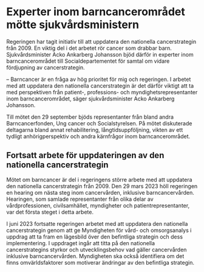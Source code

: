 # Experter inom barncancerområdet mötte sjukvårdsministern

Regeringen har tagit initiativ till att uppdatera den nationella cancerstrategin från 2009\. En viktig del i det arbetet rör cancer som drabbar barn. Sjukvårdsminister Acko Ankarberg Johansson bjöd därför in experter inom barncancerområdet till Socialdepartementet för samtal om vidare fördjupning av cancerstrategin.


– Barncancer är en fråga av hög prioritet för mig och regeringen. I arbetet med att uppdatera den nationella cancerstrategin är det därför viktigt att ta med perspektiven från patient\-, professions\- och myndighetsrepresentanter inom barncancerområdet, säger sjukvårdsminister Acko Ankarberg Johansson.

Till mötet den 29 september bjöds representanter från bland andra Barncancerfonden, Ung cancer och Socialstyrelsen. På mötet diskuterade deltagarna bland annat rehabilitering, långtidsuppföljning, vikten av ett tydligt anhörigperspektiv och andra kärnfrågor inom barncancerområdet.

## Fortsatt arbete för uppdateringen av den nationella cancerstrategin

Mötet om barncancer är del i regeringens större arbete med att uppdatera den nationella cancerstrategin från 2009\. Den 29 mars 2023 höll regeringen en hearing om nästa steg inom cancervården, inklusive barncancervården. Hearingen, som samlade representanter från olika delar av vårdprofessionen, civilsamhället, myndigheter och patientrepresentanter, var det första steget i detta arbete.

I juni 2023 fortsatte regeringen arbetet med att uppdatera den nationella cancerstrategin genom att ge Myndigheten för vård\- och omsorgsanalys i uppdrag att ta fram en lägesbild över den befintliga strategin och dess implementering. I uppdraget ingår att titta på den nationella cancerstrategins styrkor och utvecklingsbehov vad gäller cancervården inklusive barncancervården. Myndigheten ska också identifiera om det finns omvärldsfaktorer som motiverar ändringar av den befintliga strategin.
